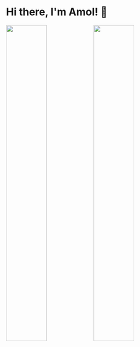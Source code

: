 # Hi there, I'm Amol! 👋
<img align="left" width ="47%" src="https://github-readme-stats.vercel.app/api?username=amolj98&show_icons=true&theme=radical" />
<img align="left" width ="47%" src="(https://github-readme-stats.vercel.app/api/top-langs/?username=amolj98&layout=compact" /> 

